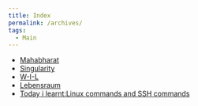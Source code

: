 ```yaml
---
title: Index
permalink: /archives/
tags:
  - Main
---
```

- <a href="/mahabharat.md">Mahabharat</a>
- <a href="/singularity.md">Singularity</a>
- <a href="/wil.md">W-I-L</a>
- <a href="/lebensraum.md">Lebensraum</a>
- <a href="/til2.md">Today i learnt:Linux commands and SSH commands</a>
